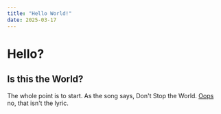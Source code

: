 ```yaml
---
title: "Hello World!"
date: 2025-03-17
---
```


# Hello?

## Is this the World?

The whole point is to start. As the song says, Don't Stop the World. [Oops](https://www.google.com/search?q=lyrics+stop+the+world+and+melt+with+you&oq=lyrics+stop+the+world+&gs_lcrp=EgZjaHJvbWUqBwgCEAAYgAQyBwgAEAAYgAQyBwgBEAAYgAQyBwgCEAAYgAQyBwgDEAAYgAQyCggEEEUYFhgeGDkyCAgFEAAYFhgeMggIBhAAGBYYHjIICAcQABgWGB4yCAgIEAAYFhgeMggICRAAGBYYHtIBCDY3NDJqMGo3qAIAsAIA&sourceid=chrome&ie=UTF-8)
no, that isn't the lyric.
